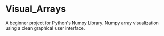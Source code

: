 # Visual_Arrays
A beginner project for Python's Numpy Library. Numpy array visualization using a clean graphical user interface. 
